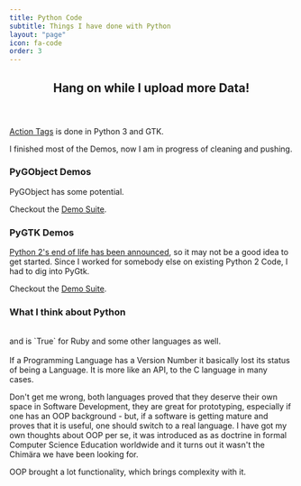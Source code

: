 ```yaml
---
title: Python Code
subtitle: Things I have done with Python
layout: "page"
icon: fa-code
order: 3
---
```


<header>
  <h2 class="alt"><strong>Hang on while I upload more Data!</strong></h2>
</header>

[Action Tags](action_tags.html) is done in Python 3 and GTK.

I finished most of the Demos, now I am in progress of cleaning and pushing.

### PyGObject Demos

PyGObject has some potential.

Checkout the [Demo Suite](https://github.com/Acry/PyGObject-GTK).

### PyGTK Demos

[Python 2's end of life has been announced](https://pythonclock.org/), so it may not be a good idea to get started. Since I worked for somebody else on existing Python 2 Code, I had to dig into PyGtk.

Checkout the [Demo Suite](https://github.com/Acry/PyGTK).

### What I think about Python
<br>
and is `True` for Ruby and some other languages as well.<br>
<br>
If a Programming Language has a Version Number it basically lost its status of being a Language. It is more like an API, to the C language in many cases.<br>

Don't get me wrong, both languages proved that they deserve their own space in Software Development, they are great for prototyping, especially if one has an OOP background - but, if a software is getting mature and proves that it is useful, one should switch to a real language. I have got my own thoughts about OOP per se, it was introduced as as doctrine in formal Computer Science Education worldwide and it turns out it wasn't the Chimära we have been looking for.

OOP brought a lot functionality, which brings complexity with it.
